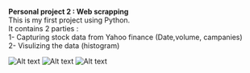 **Personal project 2 : Web scrapping** <br>
This is my first project using Python. <br>
It contains 2 parties : <br>
1- Capturing stock data from Yahoo finance (Date,volume, campanies)<br>
2- Visulizing the data (histogram)

![Alt text](https://raw.githubusercontent.com/Pai-U/Projet_PAI/main/Web%20scrapping/Graphics/The_historical_opening_price_of_the_stock.png "Output")
![Alt text](https://raw.githubusercontent.com/Pai-U/Projet_PAI/main/Web%20scrapping/Graphics/The_historical_volume_price_of_the_stock.png "Output")
![Alt text](https://raw.githubusercontent.com/Pai-U/Projet_PAI/main/Web%20scrapping/Graphics/exemple_output.jpg "Output")
